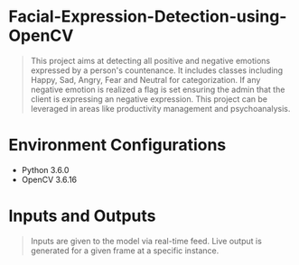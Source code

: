 # Facial-Expression-Detection-using-OpenCV
> This project aims at detecting all positive and negative emotions expressed by a person's countenance. It includes classes including Happy, Sad, Angry, Fear and Neutral for categorization. 
> If any negative emotion is realized a flag is set ensuring the admin that the client is expressing an negative expression.
> This project can be leveraged in areas like productivity management and psychoanalysis.

# Environment Configurations
  * Python 3.6.0
  * OpenCV 3.6.16

# Inputs and Outputs
> Inputs are given to the model via real-time feed.
> Live output is generated for a given frame at a specific instance.


